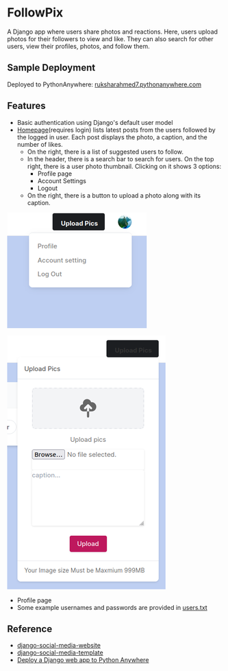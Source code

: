# FollowPix
A Django app where users share photos and reactions. Here, users upload photos for their followers to view and like. They can also search for other users, view their profiles, photos, and follow them.

## Sample Deployment
Deployed to PythonAnywhere: [ruksharahmed7.pythonanywhere.com](http://ruksharahmed7.pythonanywhere.com/)

## Features
- Basic authentication using Django's default user model
- [Homepage](http://ruksharahmed7.pythonanywhere.com/)(requires login) lists latest posts from the users followed by the logged in user. Each post displays the photo, a caption, and the number of likes. 
    - On the right, there is a list of suggested users to follow. 
    - In the header, there is a search bar to search for users. On the top right, there is a user photo thumbnail. Clicking on it shows 3 options:
        - Profile page
        - Account Settings
        - Logout
    - On the right, there is a button to upload a photo along with its caption.

![Profile thumbnail header options](https://github.com/rukshar69/FollowPix/blob/main/images_readme/1.png)
    
    

![Profile thumbnail header options](https://github.com/rukshar69/FollowPix/blob/main/images_readme/2.png)
- Profile page
- Some example usernames and passwords are provided in [users.txt](https://github.com/rukshar69/FollowPix/blob/main/social_book/users.txt)

## Reference
- [django-social-media-website](https://github.com/tomitokko/django-social-media-website)
- [django-social-media-template ](https://github.com/tomitokko/django-social-media-template)
- [Deploy a Django web app to Python Anywhere](https://www.youtube.com/watch?v=xtnUwvjOThg)